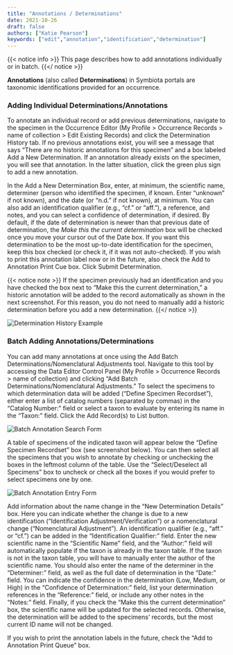 ```yaml
---
title: "Annotations / Determinations"
date: 2021-10-26
draft: false
authors: ["Katie Pearson"]
keywords: ["edit","annotation","identification","determination"]
---
```


{{< notice info >}}
  This page describes how to add annotations individually or in batch.
{{</ notice >}}

**Annotations** (also called **Determinations**) in Symbiota portals are taxonomic identifications provided for an occurrence.

### Adding Individual Determinations/Annotations

To annotate an individual record or add previous determinations, navigate to the specimen in the Occurrence Editor (My Profile > Occurrence Records > name of collection > Edit Existing Records) and click the Determination History tab. If no previous annotations exist, you will see a message that says “There are no historic annotations for this specimen” and a box labeled Add a New Determination. If an annotation already exists on the specimen, you will see that annotation. In the latter situation, click the green plus sign to add a new annotation.

In the Add a New Determination Box, enter, at minimum, the scientific name, determiner (person who identified the specimen, if known. Enter “unknown” if not known), and the date (or “n.d.” if not known), at minimum. You can also add an identification qualifier (e.g., “cf.” or “aff.”), a reference, and notes, and you can select a confidence of determination, if desired. By default, if the date of determination is newer than that previous date of determination, the _Make this the current determination_ box will be checked once you move your cursor out of the Date box. If you want this determination to be the most up-to-date identification for the specimen, keep this box checked (or check it, if it was not auto-checked). If you wish to print this annotation label now or in the future, also check the Add to Annotation Print Cue box. Click Submit Determination.

{{< notice note >}}
If the specimen previously had an identification and you have checked the box next to “Make this the current determination,” a historic annotation will be added to the record automatically as shown in the next screenshot. For this reason, you do not need to manually add a historic determination before you add a new determination.
{{</ notice >}}

![Determination History Example](/symbiota-docs/images/dethistoryexample.png)

### Batch Adding Annotations/Determinations

You can add many annotations at once using the Add Batch Determinations/Nomenclatural Adjustments tool. Navigate to this tool by accessing the Data Editor Control Panel (My Profile > Occurrence Records > name of collection) and clicking “Add Batch Determinations/Nomenclatural Adjustments.” To select the specimens to which determination data will be added (“Define Specimen Recordset”), either enter a list of catalog numbers (separated by commas) in the “Catalog Number:” field or select a taxon to evaluate by entering its name in the “Taxon:” field. Click the Add Record(s) to List button.

![Batch Annotation Search Form](/symbiota-docs/images/addbatchannotations.png)

A table of specimens of the indicated taxon will appear below the “Define Specimen Recordset” box (see screenshot below). You can then select all the specimens that you wish to annotate by checking or unchecking the boxes in the leftmost column of the table. Use the “Select/Deselect all Specimens” box to uncheck or check all the boxes if you would prefer to select specimens one by one.

![Batch Annotation Entry Form](/symbiota-docs/images/batchannotationform.png)

Add information about the name change in the “New Determination Details” box. Here you can indicate whether the change is due to a new identification (“Identification Adjustment/Verification”) or a nomenclatural change (“Nomenclatural Adjustment”). An identification qualifier (e.g., “aff.” or “cf.”) can be added in the “Identification Qualifier:” field. Enter the new scientific name in the “Scientific Name” field, and the “Author:” field will automatically populate if the taxon is already in the taxon table. If the taxon is not in the taxon table, you will have to manually enter the author of the scientific name. You should also enter the name of the determiner in the “Determiner:” field, as well as the full date of determination in the “Date:” field. You can indicate the confidence in the determination (Low, Medium, or High) in the “Confidence of Determination:” field, list your determination references in the “Reference:” field, or include any other notes in the “Notes:” field. Finally, if you check the “Make this the current determination” box, the scientific name will be updated for the selected records. Otherwise, the determination will be added to the specimens’ records, but the most current ID name will not be changed.

If you wish to print the annotation labels in the future, check the “Add to Annotation Print Queue” box.
